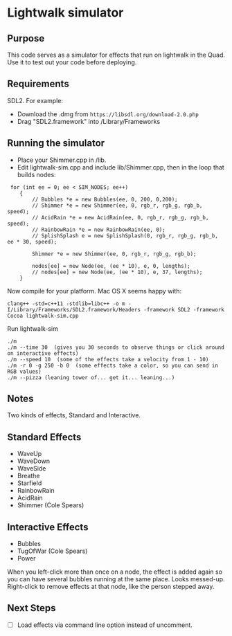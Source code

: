 # Lightwalk simulator

## Purpose

This code serves as a simulator for effects that run on lightwalk in the Quad.  Use it to test out your code before deploying.

## Requirements

SDL2. For example:
- Download the .dmg from  ```https://libsdl.org/download-2.0.php```
- Drag "SDL2.framework" into /Library/Frameworks

## Running the simulator

- Place your Shimmer.cpp in /lib. 
- Edit lightwalk-sim.cpp and include lib/Shimmer.cpp, then in the loop that builds nodes:

```
 for (int ee = 0; ee < SIM_NODES; ee++)
    {
        // Bubbles *e = new Bubbles(ee, 0, 200, 0,200);
        // Shimmer *e = new Shimmer(ee, 0, rgb_r, rgb_g, rgb_b, speed);
        // AcidRain *e = new AcidRain(ee, 0, rgb_r, rgb_g, rgb_b, speed);
        // RainbowRain *e = new RainbowRain(ee, 0);
        // SplishSplash e = new SplishSplash(0, rgb_r, rgb_g, rgb_b, ee * 30, speed);

        Shimmer *e = new Shimmer(ee, 0, rgb_r, rgb_g, rgb_b);

        nodes[ee] = new Node(ee, (ee * 10), e, 0, lengths);
        // nodes[ee] = new Node(ee, (ee * 10), e, 37, lengths);
    }
```

Now compile for your platform.
Mac OS X seems happy with:
```
clang++ -std=c++11 -stdlib=libc++ -o m -I/Library/Frameworks/SDL2.framework/Headers -framework SDL2 -framework Cocoa lightwalk-sim.cpp
```


Run lightwalk-sim
```
./m
./m --time 30  (gives you 30 seconds to observe things or click around on interactive effects)
./m --speed 10  (some of the effects take a velocity from 1 - 10)
./m -r 0 -g 250 -b 0  (some effects take a color, so you can send in RGB values)
./m --pizza (leaning tower of... get it... leaning...)
```

## Notes

Two kinds of effects, Standard and Interactive.

## Standard Effects

- WaveUp
- WaveDown
- WaveSide
- Breathe
- Starfield
- RainbowRain
- AcidRain
- Shimmer (Cole Spears)

## Interactive Effects

- Bubbles
- TugOfWar (Cole Spears)
- Power


When you left-click more than once on a node, the effect is added again so you can have several bubbles
running at the same place.  Looks messed-up.  
Right-click to remove effects at that node, like the person stepped away.

## Next Steps

- [ ] Load effects via command line option instead of uncomment.
